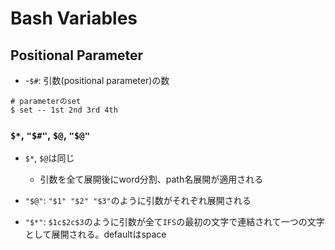 # Bash Variables

## Positional Parameter

* -`$#`: 引数(positional parameter)の数

```shell
# parameterのset
$ set -- 1st 2nd 3rd 4th
```

### `$*`, `"$#"`, `$@`, `"$@"`

* `$*`, `$@`は同じ
  * 引数を全て展開後にword分割、path名展開が適用される

* `"$@"`: `"$1" "$2" "$3"`のように引数がそれぞれ展開される

* `"$*"`: `$1c$2c$3`のように引数が全て`IFS`の最初の文字で連結されて一つの文字として展開される。defaultはspace
